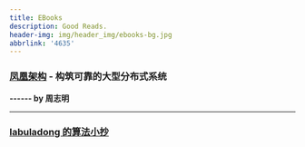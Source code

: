 ```yaml
---
title: EBooks
description: Good Reads.
header-img: img/header_img/ebooks-bg.jpg
abbrlink: '4635'
---
```


### [凤凰架构](https://icyfenix.cn/) - 构筑可靠的大型分布式系统

**------ by 周志明**

------

### [labuladong 的算法小抄](https://labuladong.gitee.io/algo/)






